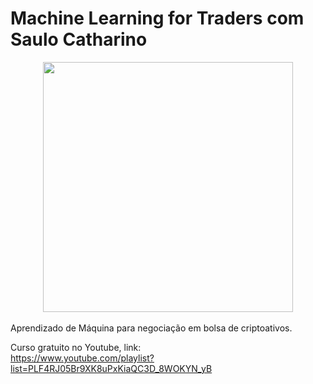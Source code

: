 # Machine Learning for Traders com Saulo Catharino</br>

<div align="center">
    <img src="https://github.com/saulocatharino/machine_learning_for_traders/blob/master/Diagrama_.jpg?raw=true" width="400px"</img> 
</div></br>
Aprendizado de Máquina para negociação em bolsa de criptoativos.</br>

Curso gratuito no Youtube, link:
</br>
https://www.youtube.com/playlist?list=PLF4RJ05Br9XK8uPxKiaQC3D_8WOKYN_yB

